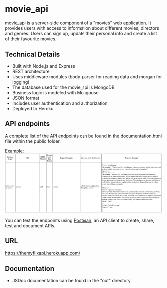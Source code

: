 # movie_api

movie_api is a server-side component of a "movies" web application. It provides users with access to information about different movies, directors and genres. Users can sign up, update their personal info and create a list of their favourite movies.

## Technical Details

* Built with Node,js and Express
* REST architecture
* Uses middleware modules (body-parser for reading data and morgan for logging)
* The database used for the movie_api is MongoDB
* Business logic is modeled with Mongoose
* JSON format
* Includes user authentication and authorization
* Deployed to Heroku

## API endpoints

A complete list of the API endpoints can be found in the documentation.html file within the public folder.

Example: 
![APIendpoints](https://github.com/DennisPierins/movie_api/blob/main/public/movie_api-screenshot.PNG)

You can test the endpoints using [Postman](https://www.postman.com/), an API client to create, share, test and document APIs.

## URL

https://themyflixapi.herokuapp.com/ 

## Documentation

* JSDoc documentation can be found in the "out" directory